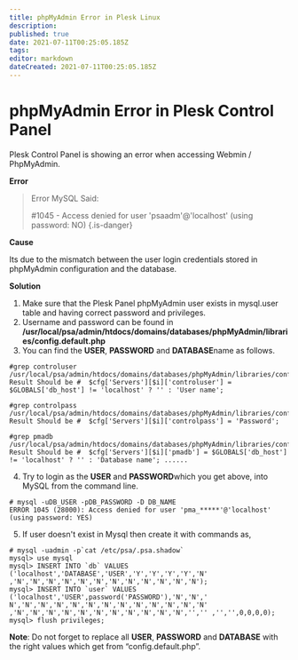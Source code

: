 ```yaml
---
title: phpMyAdmin Error in Plesk Linux
description: 
published: true
date: 2021-07-11T00:25:05.185Z
tags: 
editor: markdown
dateCreated: 2021-07-11T00:25:05.185Z
---
```


# phpMyAdmin Error in Plesk Control Panel

Plesk Control Panel is showing an error when accessing Webmin / PhpMyAdmin.

**Error**

> Error
> MySQL Said:
> 
> #1045 - Access denied for user 'psaadm'@'localhost' (using password: NO)
{.is-danger}

**Cause**

Its due to the mismatch between the user login credentials stored in phpMyAdmin configuration and the database.

**Solution**

1. Make sure that the Plesk Panel phpMyAdmin user exists in mysql.user table and having correct password and privileges.
1. Username and password can be found in **/usr/local/psa/admin/htdocs/domains/databases/phpMyAdmin/libraries/config.default.php**
1. You can find the **USER**, **PASSWORD** and **DATABASE**name as follows.

```
#grep controluser /usr/local/psa/admin/htdocs/domains/databases/phpMyAdmin/libraries/config.default.php
Result Should be #  $cfg['Servers'][$i]['controluser'] = $GLOBALS['db_host'] != 'localhost' ? '' : 'User name';
 
#grep controlpass /usr/local/psa/admin/htdocs/domains/databases/phpMyAdmin/libraries/config.default.php
Result Should be #  $cfg['Servers'][$i]['controlpass'] = 'Password';
 
#grep pmadb /usr/local/psa/admin/htdocs/domains/databases/phpMyAdmin/libraries/config.default.php
Result Should be #  $cfg['Servers'][$i]['pmadb'] = $GLOBALS['db_host'] != 'localhost' ? '' : 'Database name'; ......
```

4. Try to login as the **USER** and **PASSWORD**which you get above, into MySQL from the command line.

```
# mysql -uDB_USER -pDB_PASSWORD -D DB_NAME
ERROR 1045 (28000): Access denied for user 'pma_*****'@'localhost' (using password: YES)
```

5. If user doesn't exist in Mysql then create it with commands as,

```
# mysql -uadmin -p`cat /etc/psa/.psa.shadow`
mysql> use mysql
mysql> INSERT INTO `db` VALUES ('localhost','DATABASE','USER','Y','Y','Y','Y','N' ,'N','N','N','N','N','N','N','N','N','N','N','N');
mysql> INSERT INTO `user` VALUES ('localhost','USER',password('PASSWORD'),'N','N',' N','N','N','N','N','N','N','N','N','N','N','N','N' ,'N','N','N','N','N','N','N','N','N','N','N','','' ,'','',0,0,0,0);
mysql> flush privileges;
```

**Note**: Do not forget to replace all **USER**, **PASSWORD** and **DATABASE** with the right values which get from “config.default.php”.



